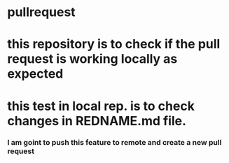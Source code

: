 # pullrequest
# this repository is to check if the pull request is working locally as expected

# this test in local rep. is to check changes in REDNAME.md file.

### I am goint to push this feature to remote and create a new pull request
